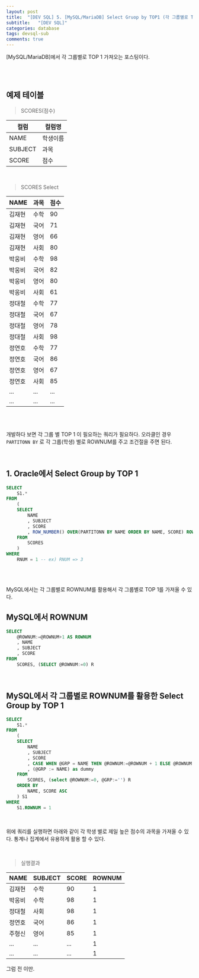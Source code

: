 ```yaml
---
layout: post
title:  "[DEV SQL] 5. [MySQL/MariaDB] Select Gruop by TOP1 (각 그룹별로 TOP 1 가져오기)"
subtitle:   "[DEV SQL]"
categories: database
tags: devsql-sub
comments: true
---
```


[MySQL/MariaDB]에서 각 그룹별로 TOP 1 가져오는 포스팅이다.

<br><br>


## 예제 테이블

> SCORES(점수)

컬럼 | 컬럼명
---- | ----
NAME | 학생이름
SUBJECT | 과목
SCORE | 점수

<br>


> SCORES Select

NAME | 과목 | 점수 
---- |---- | ---- 
김재현 | 수학 | 90
김재현 | 국어 | 71
김재현 | 영어 | 66
김재현 | 사회 | 80
박웅비 | 수학 | 98 
박웅비 | 국어 | 82
박웅비 | 영어 | 80
박웅비 | 사회 | 61
정대철 | 수학 | 77 
정대철 | 국어 | 67
정대철 | 영어 | 78
정대철 | 사회 | 98
정연호 | 수학 | 77 
정연호 | 국어 | 86
정연호 | 영어 | 67
정연호 | 사회 | 85
... | ... | ...
... | ... | ...

<br><br>

개발하다 보면 각 그룹 별 TOP 1 이 필요하는 쿼리가 필요하다. 오라클인 경우 `PARTITONN BY` 로 각 그룹(학생) 별로 ROWNUM를 주고 조건절을 주면 된다. 

<br>

## 1. Oracle에서 Select Group by TOP 1

```sql
SELECT
    S1.*
FROM
    (
    SELECT
        NAME
        , SUBJECT
        , SCORE
        , ROW_NUMBER() OVER(PARTITONN BY NAME ORDER BY NAME, SCORE) ROWNUM
    FROM
        SCORES
    )
WHERE
    RNUM = 1 -- ex) RNUM => 3
```

<br><br>


MySQL에서는 각 그룹별로 ROWNUM를 활용해서 각 그룹별로 TOP 1를 가져올 수 있다.

## MySQL에서 ROWNUM

```sql
SELECT
	@ROWNUM:=@ROWNUM+1 AS ROWNUM
	, NAME
	, SUBJECT
	, SCORE
FROM 
	SCORES, (SELECT @ROWNUM:=0) R
```

<br>

## MySQL에서 각 그룹별로 ROWNUM를 활용한 Select Group by TOP 1

```sql
SELECT
	S1.*
FROM
    (
    SELECT 
        NAME
        , SUBJECT
        , SCORE
        , CASE WHEN @GRP = NAME THEN @ROWNUM:=@ROWNUM + 1 ELSE @ROWNUM :=1 END AS ROWNUM
        , (@GRP := NAME) as dummy
    FROM
        SCORES, (select @ROWNUM:=0, @GRP:='') R 
    ORDER BY
        NAME, SCORE ASC
    ) S1
WHERE
    S1.ROWNUM = 1
```

<br>

위에 쿼리를 실행하면 아래와 같이 각 학생 별로 제일 높은 점수의 과목을 가져올 수 있다. 통계나 집계에서 유용하게 활용 할 수 있다.

<br>

> 실행결과

NAME | SUBJECT | SCORE | ROWNUM
---- |---- | ---- | ----
김재현 | 수학 | 90 | 1
박웅비 | 수학 | 98 | 1
정대철 | 사회 | 98 | 1
정연호 | 국어 | 86 | 1
주형신 | 영어 | 85 | 1
... | ... | ... | 1
... | ... | ... | 1


그럼 전 이만.
